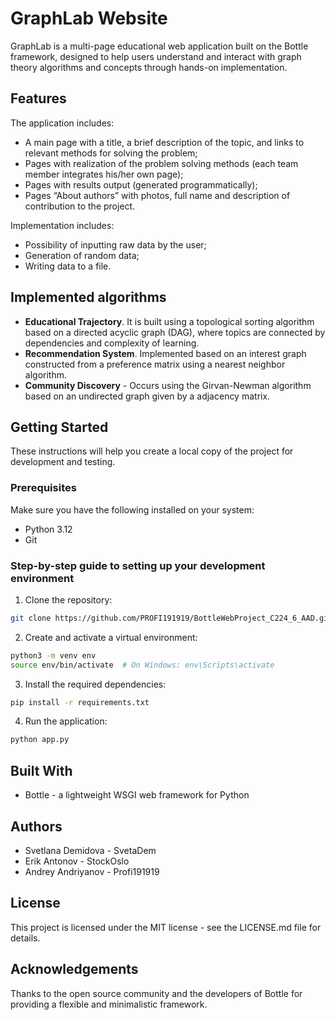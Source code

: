 # GraphLab Website

GraphLab is a multi-page educational web application built on the Bottle framework, designed to help users understand and interact with graph theory algorithms and concepts through hands-on implementation.

## Features

The application includes:
- A main page with a title, a brief description of the topic, and links to relevant methods for solving the problem;
- Pages with realization of the problem solving methods (each team member integrates his/her own page);
- Pages with results output (generated programmatically);
- Pages “About authors” with photos, full name and description of contribution to the project.

Implementation includes:
- Possibility of inputting raw data by the user;
- Generation of random data;
- Writing data to a file.

## Implemented algorithms

- **Educational Trajectory**. It is built using a topological sorting algorithm based on a directed acyclic graph (DAG), where topics are connected by dependencies and complexity of learning.
- **Recommendation System**. Implemented based on an interest graph constructed from a preference matrix using a nearest neighbor algorithm.
- **Community Discovery** - Occurs using the Girvan-Newman algorithm based on an undirected graph given by a adjacency matrix.

## Getting Started

These instructions will help you create a local copy of the project for development and testing.

### Prerequisites

Make sure you have the following installed on your system:

* Python 3.12
* Git

### Step-by-step guide to setting up your development environment

1. Clone the repository:

```bash
git clone https://github.com/PROFI191919/BottleWebProject_C224_6_AAD.git
```

2. Create and activate a virtual environment:

```bash
python3 -m venv env
source env/bin/activate  # On Windows: env\Scripts\activate
```

3. Install the required dependencies:

```bash
pip install -r requirements.txt
```

4. Run the application:

```bash
python app.py
```

## Built With

* Bottle - a lightweight WSGI web framework for Python

## Authors

* Svetlana Demidova - SvetaDem
* Erik Antonov - StockOslo
* Andrey Andriyanov - Profi191919

## License

This project is licensed under the MIT license - see the LICENSE.md file for details.

## Acknowledgements

Thanks to the open source community and the developers of Bottle for providing a flexible and minimalistic framework.

